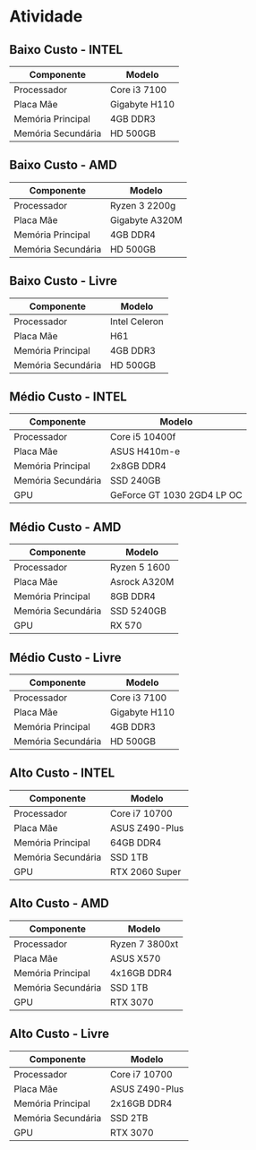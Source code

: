 # Atividade

## Baixo Custo - INTEL

| Componente         | Modelo        |
| ------------------ | ------------- |
| Processador        | Core i3 7100  |
| Placa Mãe          | Gigabyte H110 |
| Memória Principal  | 4GB DDR3      |
| Memória Secundária | HD 500GB      |

## Baixo Custo - AMD

| Componente         | Modelo         |
| ------------------ | -------------- |
| Processador        | Ryzen 3 2200g  |
| Placa Mãe          | Gigabyte A320M |
| Memória Principal  | 4GB DDR4       |
| Memória Secundária | HD 500GB       |

## Baixo Custo - Livre

| Componente         | Modelo        |
| ------------------ | ------------- |
| Processador        | Intel Celeron |
| Placa Mãe          | H61           |
| Memória Principal  | 4GB DDR3      |
| Memória Secundária | HD 500GB      |

## Médio Custo - INTEL

| Componente         | Modelo                     |
| ------------------ | -------------------------- |
| Processador        | Core i5 10400f             |
| Placa Mãe          | ASUS H410m-e               |
| Memória Principal  | 2x8GB DDR4                 |
| Memória Secundária | SSD 240GB                  |
| GPU                | GeForce GT 1030 2GD4 LP OC |

## Médio Custo - AMD

| Componente         | Modelo       |
| ------------------ | ------------ |
| Processador        | Ryzen 5 1600 |
| Placa Mãe          | Asrock A320M |
| Memória Principal  | 8GB DDR4     |
| Memória Secundária | SSD 5240GB   |
| GPU                | RX 570       |

## Médio Custo - Livre

| Componente         | Modelo        |
| ------------------ | ------------- |
| Processador        | Core i3 7100  |
| Placa Mãe          | Gigabyte H110 |
| Memória Principal  | 4GB DDR3      |
| Memória Secundária | HD 500GB      |

## Alto Custo - INTEL

| Componente         | Modelo         |
| ------------------ | -------------- |
| Processador        | Core i7 10700  |
| Placa Mãe          | ASUS Z490-Plus |
| Memória Principal  | 64GB DDR4      |
| Memória Secundária | SSD 1TB        |
| GPU                | RTX 2060 Super |

## Alto Custo - AMD

| Componente         | Modelo         |
| ------------------ | -------------- |
| Processador        | Ryzen 7 3800xt |
| Placa Mãe          | ASUS X570      |
| Memória Principal  | 4x16GB DDR4    |
| Memória Secundária | SSD 1TB        |
| GPU                | RTX 3070       |

## Alto Custo - Livre

| Componente         | Modelo         |
| ------------------ | -------------- |
| Processador        | Core i7 10700  |
| Placa Mãe          | ASUS Z490-Plus |
| Memória Principal  | 2x16GB DDR4    |
| Memória Secundária | SSD 2TB        |
| GPU                | RTX 3070       |
